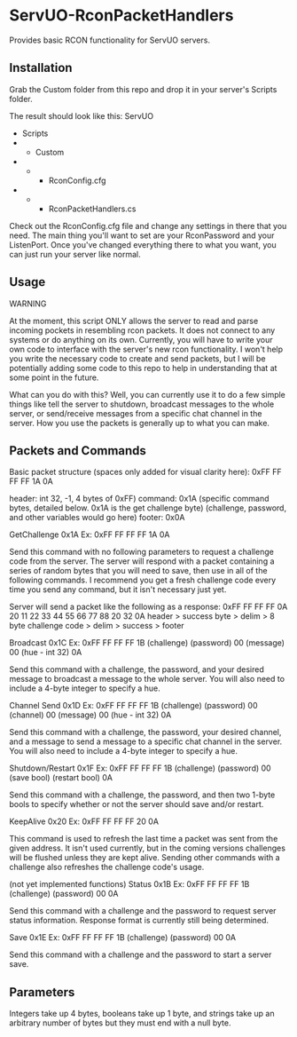 # ServUO-RconPacketHandlers
Provides basic RCON functionality for ServUO servers.

Installation
-----
Grab the Custom folder from this repo and drop it in your server's Scripts folder.

The result should look like this:
ServUO
- Scripts
- - Custom
- - - RconConfig.cfg
- - - RconPacketHandlers.cs

Check out the RconConfig.cfg file and change any settings in there that you need. The main thing you'll want to set are your RconPassword and your ListenPort. Once you've changed everything there to what you want, you can just run your server like normal.

Usage
-----
WARNING

At the moment, this script ONLY allows the server to read and parse incoming pockets in resembling rcon packets. It does not connect to any systems or do anything on its own. Currently, you will have to write your own code to interface with the server's new rcon functionality. I won't help you write the necessary code to create and send packets, but I will be potentially adding some code to this repo to help in understanding that at some point in the future.

What can you do with this? Well, you can currently use it to do a few simple things like tell the server to shutdown, broadcast messages to the whole server, or send/receive messages from a specific chat channel in the server. How you use the packets is generally up to what you can make.


Packets and Commands
-----
Basic packet structure (spaces only added for visual clarity here):
0xFF FF FF FF 1A 0A

header: int 32, -1, 4 bytes of 0xFF)
command: 0x1A (specific command bytes, detailed below. 0x1A is the get challenge byte)
(challenge, password, and other variables would go here)
footer: 0x0A

GetChallenge
0x1A
Ex: 0xFF FF FF FF 1A 0A

Send this command with no following parameters to request a challenge code from the server. The server will respond with a packet containing a series of random bytes that you will need to save, then use in all of the following commands. I recommend you get a fresh challenge code every time you send any command, but it isn't necessary just yet.

Server will send a packet like the following as a response:
0xFF FF FF FF 0A 20 11 22 33 44 55 66 77 88 20 32 0A
header > success byte > delim > 8 byte challenge code > delim > success > footer

Broadcast
0x1C
Ex: 0xFF FF FF FF 1B (challenge) (password) 00 (message) 00 (hue - int 32) 0A

Send this command with a challenge, the password, and your desired message to broadcast a message to the whole server. You will also need to include a 4-byte integer to specify a hue.

Channel Send
0x1D
Ex: 0xFF FF FF FF 1B (challenge) (password) 00 (channel) 00 (message) 00 (hue - int 32) 0A

Send this command with a challenge, the password, your desired channel, and a message to send a message to a specific chat channel in the server. You will also need to include a 4-byte integer to specify a hue.

Shutdown/Restart
0x1F
Ex: 0xFF FF FF FF 1B (challenge) (password) 00 (save bool) (restart bool) 0A

Send this command with a challenge, the password, and then two 1-byte bools to specify whether or not the server should save and/or restart.

KeepAlive
0x20
Ex: 0xFF FF FF FF 20 0A

This command is used to refresh the last time a packet was sent from the given address. It isn't used currently, but in the coming versions challenges will be flushed unless they are kept alive. Sending other commands with a challenge also refreshes the challenge code's usage.


(not yet implemented functions)
Status
0x1B
Ex: 0xFF FF FF FF 1B (challenge) (password) 00 0A

Send this command with a challenge and the password to request server status information. Response format is currently still being determined.

Save
0x1E
Ex: 0xFF FF FF FF 1B (challenge) (password) 00 0A

Send this command with a challenge and the password to start a server save.

Parameters
-----
Integers take up 4 bytes, booleans take up 1 byte, and strings take up an arbitrary number of bytes but they must end with a null byte.
